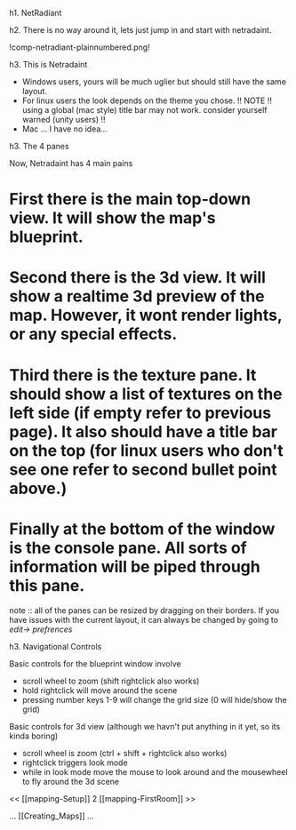 h1. NetRadiant

h2. There is no way around it, lets just jump in and start with netradaint.



!comp-netradiant-plainnumbered.png!

h3. This is Netradaint 

* Windows users, yours will be much uglier but should still have the same layout. 
* For linux users the look depends on the theme you chose. !! NOTE !! using a global (mac style) title bar may not work. consider yourself warned (unity users) !!
* Mac ... I have no idea...

h3. The 4 panes

Now, Netradaint has 4 main pains
# First there is the main top-down view. It will show the map's blueprint.
# Second there is the 3d view. It will show a realtime 3d preview of the map. However, it wont render lights, or any special effects.
# Third there is the texture pane. It should show a list of textures on the left side (if empty refer to previous page). It also should have a title bar on the top (for linux users who don't see one refer to second bullet point above.)  
# Finally at the bottom of the window is the console pane. All sorts of information will be piped through this pane.

note :: all of the panes can be resized by dragging on their borders. If you have issues with the current layout, it can always be changed by going to _edit-> prefrences_


h3. Navigational Controls 

Basic controls for the blueprint window involve 
* scroll wheel to zoom (shift rightclick also works)
* hold rightclick will move around the scene
* pressing number keys 1-9 will change the grid size (0 will hide/show the grid)


Basic controls for 3d view (although we havn't put anything in it yet, so its kinda boring)
* scroll wheel is zoom (ctrl + shift + rightclick also works)
* rightclick triggers look mode
* while in look mode move the mouse to look around and the mousewheel to fly around the 3d scene









<< [[mapping-Setup]] 2 [[mapping-FirstRoom]] >>
 

... [[Creating_Maps]] ...
